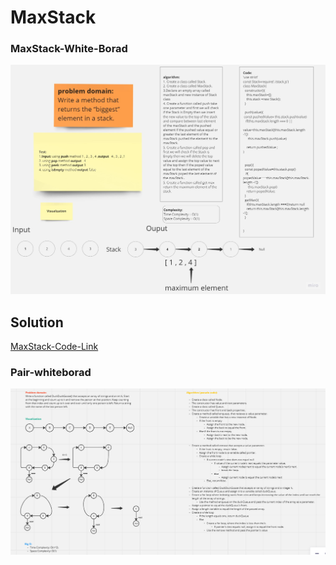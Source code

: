 # MaxStack



### MaxStack-White-Borad

![maxStack-Borad](../img/maxStack.jpg)

## **Solution**

[MaxStack-Code-Link](https://replit.com/@Malek-SHSH/biggestNumber)

### Pair-whiteborad

![Interview-Pair-whiteborad](../img//duckduckgoose.png)

